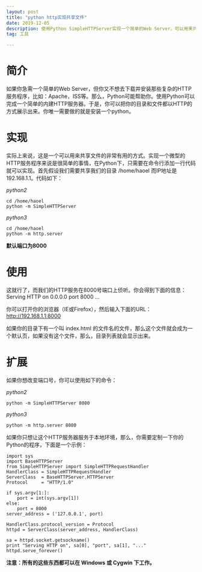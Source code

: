 ```yaml
---
layout: post
title: "python http实现共享文件"
date: 2019-12-05
description: 使用Python SimpleHTTPServer实现一个简单的Web Server，可以用来共享文件。
tag: 工具

---
```

# 简介
如果你急需一个简单的Web Server，但你又不想去下载并安装那些复杂的HTTP服务程序，比如：Apache，ISS等。那么，Python可能帮助你。使用Python可以完成一个简单的内建HTTP服务器。于是，你可以把你的目录和文件都以HTTP的方式展示出来。你唯一需要做的就是安装一个python。

# 实现
实际上来说，这是一个可以用来共享文件的非常有用的方式。实现一个微型的HTTP服务程序来说是很简单的事情，在Python下，只需要在命令行添加一行代码就可以实现。首先假设我们需要共享我们的目录 /home/haoel 而IP地址是192.168.1.1。代码如下：

*python2*
```
cd /home/haoel
python -m SimpleHTTPServer
```

*python3*

```
cd /home/haoel
python -m http.server
```
**默认端口为8000**

# 使用
这就行了，而我们的HTTP服务在8000号端口上侦听。你会得到下面的信息：
Serving HTTP on 0.0.0.0 port 8000 ...

你可以打开你的浏览器（IE或Firefox），然后输入下面的URL：
http://192.168.1.1:8000

如果你的目录下有一个叫 index.html 的文件名的文件，那么这个文件就会成为一个默认页，如果没有这个文件，那么，目录列表就会显示出来。

# 扩展
如果你想改变端口号，你可以使用如下的命令：

*python2*
```
python -m SimpleHTTPServer 8080
```

*python3*

```
python -m http.server 8080
```

如果你只想让这个HTTP服务器服务于本地环境，那么，你需要定制一下你的Python的程序，下面是一个示例：

```
import sys
import BaseHTTPServer
from SimpleHTTPServer import SimpleHTTPRequestHandler
HandlerClass = SimpleHTTPRequestHandler
ServerClass  = BaseHTTPServer.HTTPServer
Protocol     = "HTTP/1.0"
 
if sys.argv[1:]:
    port = int(sys.argv[1])
else:
    port = 8000
server_address = ('127.0.0.1', port)
 
HandlerClass.protocol_version = Protocol
httpd = ServerClass(server_address, HandlerClass)
 
sa = httpd.socket.getsockname()
print "Serving HTTP on", sa[0], "port", sa[1], "..."
httpd.serve_forever()
```

**注意：所有的这些东西都可以在 Windows 或 Cygwin 下工作。**
